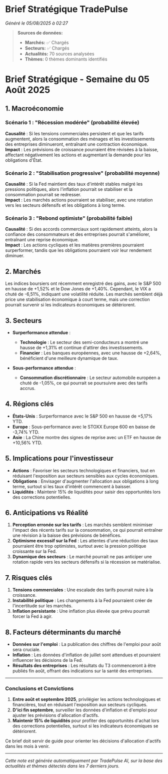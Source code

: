 # Brief Stratégique TradePulse

*Généré le 05/08/2025 à 02:27*

> **Sources de données:**
> - **Marchés:** ✅ Chargés
> - **Secteurs:** ✅ Chargés
> - **Actualités:** 70 sources analysées
> - **Thèmes:** 0 thèmes dominants identifiés

# Brief Stratégique - Semaine du 05 Août 2025

## 1. Macroéconomie

### Scénario 1 : "Récession modérée" (probabilité élevée)
**Causalité** : Si les tensions commerciales persistent et que les tarifs augmentent, alors la consommation des ménages et les investissements des entreprises diminueront, entraînant une contraction économique.  
**Impact** : Les prévisions de croissance pourraient être révisées à la baisse, affectant négativement les actions et augmentant la demande pour les obligations d'État.

### Scénario 2 : "Stabilisation progressive" (probabilité moyenne)
**Causalité** : Si la Fed maintient des taux d'intérêt stables malgré les pressions politiques, alors l'inflation pourrait se stabiliser et la consommation pourrait se redresser.  
**Impact** : Les marchés actions pourraient se stabiliser, avec une rotation vers les secteurs défensifs et les obligations à long terme.

### Scénario 3 : "Rebond optimiste" (probabilité faible)
**Causalité** : Si des accords commerciaux sont rapidement atteints, alors la confiance des consommateurs et des entreprises pourrait s'améliorer, entraînant une reprise économique.  
**Impact** : Les actions cycliques et les matières premières pourraient surperformer, tandis que les obligations pourraient voir leur rendement diminuer.

## 2. Marchés

Les indices boursiers ont récemment enregistré des gains, avec le S&P 500 en hausse de +1,52% et le Dow Jones de +1,40%. Cependant, le VIX a chuté de -6,51%, indiquant une volatilité réduite. Les marchés semblent déjà price une stabilisation économique à court terme, mais une correction pourrait survenir si les indicateurs économiques se détériorent.

## 3. Secteurs

- **Surperformance attendue** : 
  - **Technologie** : Le secteur des semi-conducteurs a montré une hausse de +1,31% et continue d'attirer des investissements.
  - **Financier** : Les banques européennes, avec une hausse de +2,64%, bénéficient d'une meilleure dynamique de taux.

- **Sous-performance attendue** : 
  - **Consommation discrétionnaire** : Le secteur automobile européen a chuté de -1,05%, ce qui pourrait se poursuivre avec des tarifs accrus.

## 4. Régions clés

- **États-Unis** : Surperformance avec le S&P 500 en hausse de +5,17% YTD.
- **Europe** : Sous-performance avec le STOXX Europe 600 en baisse de -3,74% YTD.
- **Asie** : La Chine montre des signes de reprise avec un ETF en hausse de +10,56% YTD.

## 5. Implications pour l'investisseur

- **Actions** : Favoriser les secteurs technologiques et financiers, tout en réduisant l'exposition aux secteurs sensibles aux cycles économiques.
- **Obligations** : Envisager d'augmenter l'allocation aux obligations à long terme, surtout si les taux d'intérêt commencent à baisser.
- **Liquidités** : Maintenir 15% de liquidités pour saisir des opportunités lors des corrections potentielles.

## 6. Anticipations vs Réalité

1. **Perception erronée sur les tarifs** : Les marchés semblent minimiser l'impact des récents tarifs sur la consommation, ce qui pourrait entraîner une révision à la baisse des prévisions de bénéfices.
2. **Optimisme excessif sur la Fed** : Les attentes d'une réduction des taux pourraient être trop optimistes, surtout avec la pression politique croissante sur la Fed.
3. **Dynamique des secteurs** : Le marché pourrait ne pas anticiper une rotation rapide vers les secteurs défensifs si la récession se matérialise.

## 7. Risques clés

1. **Tensions commerciales** : Une escalade des tarifs pourrait nuire à la croissance.
2. **Instabilité politique** : Les changements à la Fed pourraient créer de l'incertitude sur les marchés.
3. **Inflation persistante** : Une inflation plus élevée que prévu pourrait forcer la Fed à agir.

## 8. Facteurs déterminants du marché

- **Données sur l'emploi** : La publication des chiffres de l'emploi pour août sera cruciale.
- **Inflation** : Les données d'inflation de juillet sont attendues et pourraient influencer les décisions de la Fed.
- **Résultats des entreprises** : Les résultats du T3 commenceront à être publiés fin août, offrant des indications sur la santé des entreprises.

---

### Conclusions et Convictions

1. **Entre août et septembre 2025**, privilégier les actions technologiques et financières, tout en réduisant l'exposition aux secteurs cycliques.
2. **D'ici fin septembre**, surveiller les données d'inflation et d'emploi pour ajuster les prévisions d'allocation d'actifs.
3. **Maintenir 15% de liquidités** pour profiter des opportunités d'achat lors des corrections potentielles, surtout si les indicateurs économiques se détériorent.

Ce brief doit servir de guide pour orienter les décisions d'allocation d'actifs dans les mois à venir.

---

*Cette note est générée automatiquement par TradePulse AI, sur la base des actualités et thèmes détectés dans les 7 derniers jours.*
